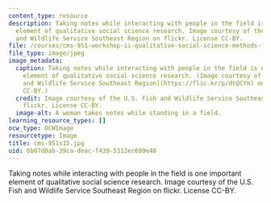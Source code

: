 ```yaml
---
content_type: resource
description: Taking notes while interacting with people in the field is one important
  element of qualitative social science research. Image courtesy of the U.S. Fish
  and Wildlife Service Southeast Region on flickr. License CC-BY.
file: /courses/cms-951-workshop-ii-qualitative-social-science-methods-for-media-studies-spring-2015/6b07d0ab39cadeacf4395312ec699e48_cms-951s15.jpg
file_type: image/jpeg
image_metadata:
  caption: Taking notes while interacting with people in the field is one important
    element of qualitative social science research. (Image courtesy of the [U.S. Fish
    and Wildlife Service Southeast Region](https://flic.kr/p/dtQCYm) on flickr. License
    CC-BY.)
  credit: Image courtesy of the U.S. Fish and Wildlife Service Southeast Region on
    flickr. License CC-BY.
  image-alt: A woman takes notes while standing in a field.
learning_resource_types: []
ocw_type: OCWImage
resourcetype: Image
title: cms-951s15.jpg
uid: 6b07d0ab-39ca-deac-f439-5312ec699e48
---
```

Taking notes while interacting with people in the field is one important element of qualitative social science research. Image courtesy of the U.S. Fish and Wildlife Service Southeast Region on flickr. License CC-BY.

